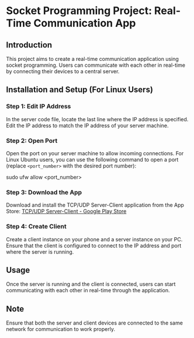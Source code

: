 # Socket Programming Project: Real-Time Communication App

## Introduction
This project aims to create a real-time communication application using socket programming. Users can communicate with each other in real-time by connecting their devices to a central server.

## Installation and Setup (For Linux Users)

### Step 1: Edit IP Address
In the server code file, locate the last line where the IP address is specified. Edit the IP address to match the IP address of your server machine.

### Step 2: Open Port
Open the port on your server machine to allow incoming connections. For Linux Ubuntu users, you can use the following command to open a port (replace `<port_number>` with the desired port number):

sudo ufw allow <port_number>

### Step 3: Download the App
Download and install the TCP/UDP Server-Client application from the App Store:
[TCP/UDP Server-Client - Google Play Store](https://play.google.com/store/apps/details?id=tcpudpserverclient.steffenrvs.tcpudpserverclient)

### Step 4: Create Client
Create a client instance on your phone and a server instance on your PC. Ensure that the client is configured to connect to the IP address and port where the server is running.

## Usage
Once the server is running and the client is connected, users can start communicating with each other in real-time through the application.

## Note
Ensure that both the server and client devices are connected to the same network for communication to work properly.


